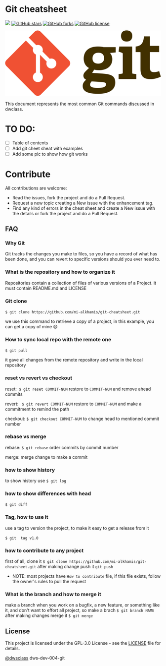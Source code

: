 
# Git cheatsheet
[![](https://img.shields.io/badge/dwclass-dev--004--git-brightgreen&style=plastic)](https://github.com/mi-alkhamis/git-cheatsheet/blob/main/README.md)
[![GitHub stars](https://img.shields.io/github/stars/mi-alkhamis/git-cheatsheet?color=magenta&label=Stars&style=plastic)](https://github.com/mi-alkhamis/git-cheatsheet/stargazers)
[![GitHub forks](https://img.shields.io/github/forks/mi-alkhamis/git-cheatsheet?label=Forks&style=plastic)](https://github.com/mi-alkhamis/git-cheatsheet/network)  [![GitHub license](https://img.shields.io/github/license/mi-alkhamis/git-cheatsheet?color=Green&label=License&style=plastic)](https://github.com/mi-alkhamis/git-cheatsheet/blob/main/LICENSE) 

![git-logo](./images/git-logo.png)

This document represents the most common Git commands discussed in dwclass. 


# TO DO:
   - [ ] Table of contents
   - [ ] Add git cheet sheat with examples
   - [ ] Add some pic to show how git works
     
# Contribute

 All contributions are welcome:

   -  Read the issues, fork the project and do a Pull Request.
   -  Request a new topic creating a New issue with the enhancement tag.
   -  Find any kind of errors in the cheat sheet and create a New issue with the details or fork the project and do a Pull Request.

## FAQ

### Why Git

Git tracks the changes you make to files, so you have a record of what has been done, and you can revert to specific versions should you ever need to.

### What is the repository and how to organize it

Repositories contain a collection of files of various versions of a Project. it must contain README.md and LICENSE

### Git clone

`$ git clone https://github.com/mi-alkhamis/git-cheatsheet.git`

we use this command to retrieve a copy of a project, in this example, you can get a copy of mine :smile:

### How to sync local repo with the remote one

 `$ git pull` 

it gave all changes from the remote repository  and write in the local repository

### reset vs revert vs checkout

reset:` $ git reset COMMIT-NUM` restore to `COMMIT-NUM`  and remove ahead commits

revert: ` $ git revert COMMIT-NUM` restore to `COMMIT-NUM` and make a commitment to remind the path

checkout: `$ git checkout COMMIT-NUM` to change head to  mentioned commit number

### rebase vs merge

rebase: `$ git rebase` order commits by commit number

merge: merge change to make a commit

### how to show history

to show history use `$ git log`

### how to show differences with head

`$ git diff`

### Tag, how to use it

use a tag to version the project, to make it easy to get a release from it

`$ git  tag v1.0`

### how to contribute to any project

first of all, clone it `$ git clone https://github.com/mi-alkhamis/git-cheatsheet.git` after making change push it `git push` 

- NOTE: most projects have  `How to contribute`  file, if this file exists, follow the owner's rules to pull the request

### What is the branch and how to merge it

make a branch when you work on a bugfix, a new feature, or something like it, and don't want to effort all project, so make a brach `$ git branch NAME` after making changes merge it `$ git merge`

  
## License
This project is licensed under the GPL-3.0 License  - see the [LICENSE](./LICENSE) file for details.

[@dwsclass](https://github.com/dwsclass) dws-dev-004-git

